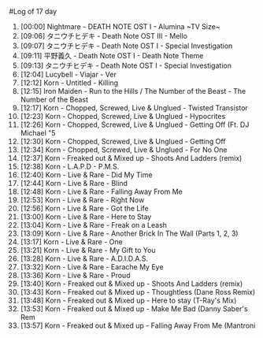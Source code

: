 #Log of 17 day

1. [00:00] Nightmare - DEATH NOTE OST I - Alumina ~TV Size~
1. [09:06] タニウチヒデキ - Death Note OST III - Mello
1. [09:07] タニウチヒデキ - Death Note OST I - Special Investigation
1. [09:11] 平野義久 - Death Note OST I - Death Note Theme
1. [09:13] タニウチヒデキ - Death Note OST I - Special Investigation
1. [12:04] Lucybell - Viajar - Ver
1. [12:12] Korn - Untitled - Killing
1. [12:15] Iron Maiden - Run to the Hills / The Number of the Beast - The Number of the Beast
1. [12:17] Korn - Chopped, Screwed, Live & Unglued - Twisted Transistor
1. [12:23] Korn - Chopped, Screwed, Live & Unglued - Hypocrites
1. [12:26] Korn - Chopped, Screwed, Live & Unglued - Getting Off (Ft. DJ Michael "5
1. [12:30] Korn - Chopped, Screwed, Live & Unglued - Getting Off
1. [12:34] Korn - Chopped, Screwed, Live & Unglued - For No One
1. [12:37] Korn - Freaked out & Mixed up - Shoots And Ladders (remix)
1. [12:38] Korn - L.A.P.D - P.M.S.
1. [12:40] Korn - Live & Rare - Did My Time
1. [12:44] Korn - Live & Rare - Blind
1. [12:48] Korn - Live & Rare - Falling Away From Me
1. [12:53] Korn - Live & Rare - Right Now
1. [12:56] Korn - Live & Rare - Got the Life
1. [13:00] Korn - Live & Rare - Here to Stay
1. [13:04] Korn - Live & Rare - Freak on a Leash
1. [13:09] Korn - Live & Rare - Another Brick In The Wall (Parts 1, 2, 3)
1. [13:17] Korn - Live & Rare - One
1. [13:21] Korn - Live & Rare - My Gift to You
1. [13:28] Korn - Live & Rare - A.D.I.D.A.S.
1. [13:32] Korn - Live & Rare - Earache My Eye
1. [13:36] Korn - Live & Rare - Proud
1. [13:40] Korn - Freaked out & Mixed up - Shoots And Ladders (remix)
1. [13:43] Korn - Freaked out & Mixed up - Thoughtless (Dane Ross Remix)
1. [13:48] Korn - Freaked out & Mixed up - Here to stay (T-Ray's Mix)
1. [13:53] Korn - Freaked out & Mixed up - Make Me Bad (Danny Saber's Rem
1. [13:57] Korn - Freaked out & Mixed up - Falling Away From Me (Mantroni
